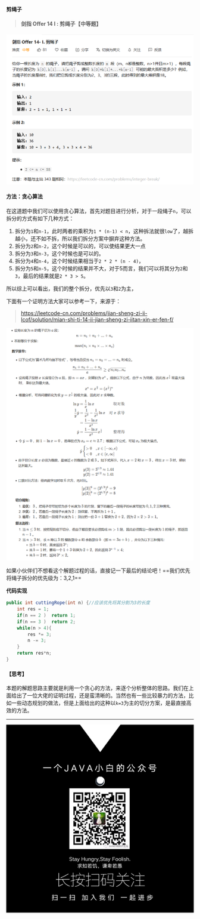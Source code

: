 #### 剪绳子

> #### 剑指 Offer 14 I : 剪绳子【中等题】

![](题目描述.png)

#### 方法：贪心算法

在这道题中我们可以使用贪心算法，首先对题目进行分析，对于一段绳子```n```，可以拆分的方式有如下几种方式：

1. 拆分为```1```和```n-1```，此时两者的乘积为```1 * (n-1) < n```，这种拆法就很```low```了，越拆越小，还不如不拆，所以我们拆分方案中摒弃这种方法。
2. 拆分为```2```和```n-2```，这个时候是可以的，可以使结果更大一点
3. 拆分为```3```和```n-3```，这个时候也是可以的。
4. 拆分为```4```和```n-4```，这个时候结果相当于```2 * 2 * (n - 4)```，
5. 拆分为```5```和```n-5```，这个时候的结果并不大，对于5而言，我们可以将其分为```2```和```3```，最后的结果就是```2 * 3 > 5```。

所以综上可以看出，我们的整个拆分，优先以```3```和```2```为主，

下面有一个证明方法大家可以参考一下，来源于：

> https://leetcode-cn.com/problems/jian-sheng-zi-ii-lcof/solution/mian-shi-ti-14-ii-jian-sheng-zi-iitan-xin-er-fen-f/

![](剪绳子II题解.png)

如果小伙伴们不想看这个解题过程的话，直接记一下最后的结论吧！==我们优先将绳子拆分的优先级为：3,2,1==

**代码实现**

```java
public int cuttingRope(int n) {//应该优先将其分割为3的长度
    int res = 1;
    if(n == 2 )  return 1; 
    if(n == 3 )  return 2;
    while(n > 4){
        res *= 3;
        n -= 3; 
    }
    return res*n;
}
```

#### 【思考】

本题的解题思路主要就是利用一个贪心的方法，来逐个分析整体的思路。我们在上面给出了一位大佬的证明过程，还是蛮清晰的。当然也有一些比较暴力的方法，比如一些动态规划的做法，但是上面给出的这种以```k=3```为主的切分方案，是最直接高效的方法。

---

![](../微信公众号二维码.png)